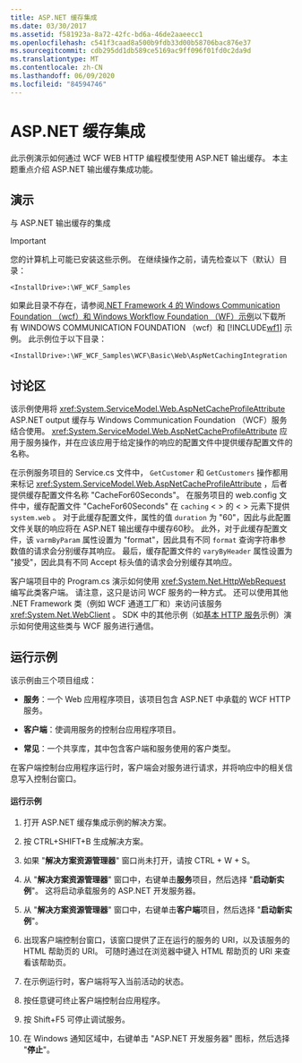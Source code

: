 ```yaml
---
title: ASP.NET 缓存集成
ms.date: 03/30/2017
ms.assetid: f581923a-8a72-42fc-bd6a-46de2aaeecc1
ms.openlocfilehash: c541f3caad8a500b9fdb33d00b58706bac876e37
ms.sourcegitcommit: cdb295dd1db589ce5169ac9ff096f01fd0c2da9d
ms.translationtype: MT
ms.contentlocale: zh-CN
ms.lasthandoff: 06/09/2020
ms.locfileid: "84594746"
---
```

# <a name="aspnet-caching-integration"></a>ASP.NET 缓存集成

此示例演示如何通过 WCF WEB HTTP 编程模型使用 ASP.NET 输出缓存。 本主题重点介绍 ASP.NET 输出缓存集成功能。

## <a name="demonstrates"></a>演示

与 ASP.NET 输出缓存的集成

> [!IMPORTANT]
> 您的计算机上可能已安装这些示例。 在继续操作之前，请先检查以下（默认）目录：
>
> `<InstallDrive>:\WF_WCF_Samples`
>
> 如果此目录不存在，请参阅[.NET Framework 4 的 Windows Communication Foundation （wcf）和 Windows Workflow Foundation （WF）示例](https://www.microsoft.com/download/details.aspx?id=21459)以下载所有 WINDOWS COMMUNICATION FOUNDATION （wcf）和 [!INCLUDE[wf1](../../../../includes/wf1-md.md)] 示例。 此示例位于以下目录：
>
> `<InstallDrive>:\WF_WCF_Samples\WCF\Basic\Web\AspNetCachingIntegration`

## <a name="discussion"></a>讨论区

该示例使用将 <xref:System.ServiceModel.Web.AspNetCacheProfileAttribute> ASP.NET output 缓存与 Windows Communication Foundation （WCF）服务结合使用。 <xref:System.ServiceModel.Web.AspNetCacheProfileAttribute> 应用于服务操作，并在应该应用于给定操作的响应的配置文件中提供缓存配置文件的名称。

在示例服务项目的 Service.cs 文件中， `GetCustomer` 和 `GetCustomers` 操作都用来标记 <xref:System.ServiceModel.Web.AspNetCacheProfileAttribute> ，后者提供缓存配置文件名称 "CacheFor60Seconds"。 在服务项目的 web.config 文件中，缓存配置文件 "CacheFor60Seconds" 在 `caching` < > 的 < > 元素下提供 `system.web` 。 对于此缓存配置文件，属性的值 `duration` 为 "60"，因此与此配置文件关联的响应将在 ASP.NET 输出缓存中缓存60秒。 此外，对于此缓存配置文件，该 `varmByParam` 属性设置为 "format"，因此具有不同 `format` 查询字符串参数值的请求会分别缓存其响应。 最后，缓存配置文件的 `varyByHeader` 属性设置为 "接受"，因此具有不同 Accept 标头值的请求会分别缓存其响应。

客户端项目中的 Program.cs 演示如何使用 <xref:System.Net.HttpWebRequest> 编写此类客户端。 请注意，这只是访问 WCF 服务的一种方式。 还可以使用其他 .NET Framework 类（例如 WCF 通道工厂和）来访问该服务 <xref:System.Net.WebClient> 。 SDK 中的其他示例（如[基本 HTTP 服务](basic-http-service.md)示例）演示如何使用这些类与 WCF 服务进行通信。

## <a name="to-run-the-sample"></a>运行示例

该示例由三个项目组成：

- **服务**：一个 Web 应用程序项目，该项目包含 ASP.NET 中承载的 WCF HTTP 服务。

- **客户端**：使调用服务的控制台应用程序项目。

- **常见**：一个共享库，其中包含客户端和服务使用的客户类型。

在客户端控制台应用程序运行时，客户端会对服务进行请求，并将响应中的相关信息写入控制台窗口。

#### <a name="to-run-the-sample"></a>运行示例

1. 打开 ASP.NET 缓存集成示例的解决方案。

2. 按 CTRL+SHIFT+B 生成解决方案。

3. 如果 "**解决方案资源管理器**" 窗口尚未打开，请按 CTRL + W + S。

4. 从 "**解决方案资源管理器**" 窗口中，右键单击**服务**项目，然后选择 "**启动新实例**"。 这将启动承载服务的 ASP.NET 开发服务器。

5. 从 "**解决方案资源管理器**" 窗口中，右键单击**客户端**项目，然后选择 "**启动新实例**"。

6. 出现客户端控制台窗口，该窗口提供了正在运行的服务的 URI，以及该服务的 HTML 帮助页的 URI。 可随时通过在浏览器中键入 HTML 帮助页的 URI 来查看该帮助页。

7. 在示例运行时，客户端将写入当前活动的状态。

8. 按任意键可终止客户端控制台应用程序。

9. 按 Shift+F5 可停止调试服务。

10. 在 Windows 通知区域中，右键单击 "ASP.NET 开发服务器" 图标，然后选择 "**停止**"。
